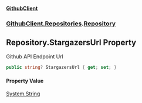 #### [GithubClient](index.md 'index')
### [GithubClient.Repositories](GithubClient.Repositories.md 'GithubClient.Repositories').[Repository](GithubClient.Repositories.Repository.md 'GithubClient.Repositories.Repository')

## Repository.StargazersUrl Property

Github API Endpoint Url

```csharp
public string? StargazersUrl { get; set; }
```

#### Property Value
[System.String](https://docs.microsoft.com/en-us/dotnet/api/System.String 'System.String')